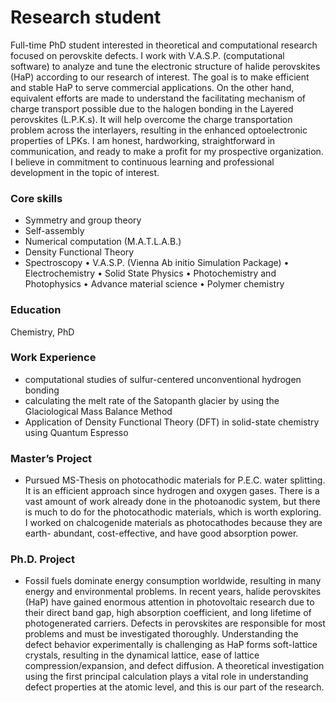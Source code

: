 # Research student

Full-time PhD student interested in theoretical and computational research focused on perovskite defects. I work with V.A.S.P. (computational software) to analyze and tune the electronic structure of halide perovskites (HaP) according to our research of interest. The goal is to make efficient and stable HaP to serve commercial applications. On the other hand, equivalent efforts are made to understand the facilitating mechanism of charge transport possible due to the halogen bonding in the Layered perovskites (L.P.K.s). It will help overcome the charge transportation problem across the interlayers, resulting in the enhanced optoelectronic properties of LPKs.
I am honest, hardworking, straightforward in communication, and ready to make a profit for my prospective organization. I believe in commitment to continuous learning and professional development in the topic of interest.

### Core skills

* Symmetry and group theory
* Self-assembly
* Numerical computation (M.A.T.L.A.B.)
* Density Functional Theory
* Spectroscopy                                             • V.A.S.P. (Vienna Ab initio Simulation 
Package)
• Electrochemistry
• Solid State Physics
• Photochemistry and Photophysics
• Advance material science
• Polymer chemistry

### Education
Chemistry, PhD

### Work Experience

*  computational studies of sulfur-centered unconventional hydrogen bonding
*  calculating the melt rate of the Satopanth glacier by using the Glaciological Mass Balance Method
*  Application of Density Functional Theory (DFT) in solid-state chemistry using Quantum Espresso

### Master’s Project

* Pursued MS-Thesis on photocathodic materials for P.E.C. water splitting. It is an efficient approach since hydrogen and oxygen gases. There is a vast amount of work already done in the 
  photoanodic system, but there is much to do for the photocathodic materials, which is worth exploring. I worked on chalcogenide materials as photocathodes because they are earth- 
  abundant, cost-effective, and have good absorption power.
  
### Ph.D. Project

* Fossil fuels dominate energy consumption worldwide, resulting in many energy and environmental problems. In recent years, halide perovskites (HaP) have gained enormous attention in 
  photovoltaic research due to their direct band gap, high absorption coefficient, and long lifetime of photogenerated carriers. Defects in perovskites are responsible for most problems 
  and must be investigated thoroughly. Understanding the defect behavior experimentally is challenging as HaP forms soft-lattice crystals, resulting in the dynamical lattice, ease of 
  lattice compression/expansion, and defect diffusion. A theoretical investigation using the first principal calculation plays a vital role in understanding defect properties at the 
  atomic level, and this is our part of the research.
